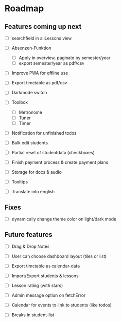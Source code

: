 # Roadmap

## Features coming up next

- [ ] searchfield in allLessons view

- [ ] Absenzen-Funktion

  - [ ] Apply in overview, paginate by semester/year
  - [ ] export semester/year as pdf/csv

- [ ] Improve PWA for offline use

- [ ] Export timetable as pdf/csv

- [ ] Darkmode switch

- [ ] Toolbox

  - [ ] Metronome
  - [ ] Tuner
  - [ ] Timer

- [ ] Notification for unfinished todos

- [ ] Bulk edit students

- [ ] Partial reset of studentdata (checkboxes)

- [ ] Finish payment process & create payment plans

- [ ] Storage for docs & audio

- [ ] Tooltips

- [ ] Translate into english

## Fixes

- [ ] dynamically change theme color on light/dark mode

## Future features

- [ ] Drag & Drop Notes

- [ ] User can choose dashboard layout (tiles or list)

- [ ] Export timetable as calendar-data

- [ ] Import/Export students & lessons

- [ ] Lesson rating (with stars)

- [ ] Admin message option on fetchError

- [ ] Calendar for events to link to students (like todos)

- [ ] Breaks in student-list
